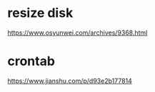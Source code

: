 # resize disk
https://www.osyunwei.com/archives/9368.html

# crontab
https://www.jianshu.com/p/d93e2b177814
